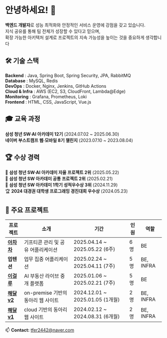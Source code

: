 # 안녕하세요! 👋

**백엔드 개발자**로 성능 최적화와 안정적인 서비스 운영에 강점을 갖고 있습니다.  
지식 공유를 통해 팀 전체가 성장할 수 있다고 믿으며,  
확장 가능한 아키텍처 설계로 프로젝트의 지속 가능성을 높이는 것을 중요하게 생각합니다


## 🛠️ 기술 스택

**Backend** : Java, Spring Boot, Spring Security, JPA, RabbitMQ  
**Database** : MySQL, Redis  
**DevOps** : Docker, Nginx, Jenkins, GitHub Actions  
**Cloud & Infra** : AWS (EC2, S3, CloudFront, Lambda@Edge)  
**Monitoring** : Grafana, Prometheus, Loki  
**Frontend** : HTML, CSS, JavaScript, Vue.js

## 🎓 교육 과정
**삼성 청년 SW·AI 아카데미 12기** (2024.07.02 ~ 2025.06.30)  
**네이버 부스트캠프 웹·모바일 8기 챌린지** (2023.07.10 ~ 2023.08.04)

## 🏆 수상 경력

🥈 **삼성 청년 SW·AI 아카데미 자율 프로젝트 2위** (2025.05.22)  
🥈 **삼성 청년 SW 아카데미 공통 프로젝트 2위** (2025.02.21)  
🥉 **삼성 청년 SW 아카데미 1학기 성적우수상 3위** (2024.11.29)  
🏆 **2024 대경권 대학생 프로그래밍 경진대회 우수상** (2024.05.23)

## 🚀 주요 프로젝트

| 프로젝트 | 소개 | 기간 | 인원 | 역할 |
|---------|-------------|-----------|-----------|------|
| **[아차차](https://github.com/tfer2442/achacha)**  | 기프티콘 관리 및 공유 어플리케이션 | 2025.04.14 ~ 2025.05.22 (6주) | 6명 | BE |
| **업텐션** | 업무 집중 어플리케이션 | 2025.02.24 ~ 2025.04.11 (7주) | 5명 | BE, INFRA |
| **[이걸루](https://github.com/tfer2442/igeolu)** | AI 부동산 라이브 중개 플랫폼 | 2025.01.06 ~ 2025.02.21 (7주) | 5명 | BE |
| **[해달 v2](https://github.com/KNU-HAEDAL-Website/Backend-v2)** | on-premise 기반의 동아리 웹 사이트 | 2024.12.01 ~ 2025.01.05 (1개월)| 2명 | BE, INFRA |
| **[해달 v1](https://github.com/KNU-HAEDAL-Website/Backend-v1)** | cloud 기반의 동아리 웹 사이트 | 2024.02.12 ~ 2024.08.31 (6개월) | 2명 | BE, INFRA |

📫 **Contact:** [tfer2442@naver.com](mailto:tfer2442@naver.com)
